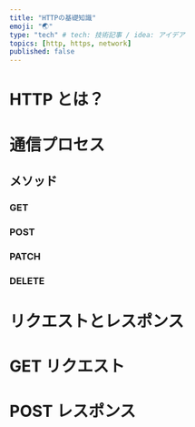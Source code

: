 ```yaml
---
title: "HTTPの基礎知識"
emoji: "🌏"
type: "tech" # tech: 技術記事 / idea: アイデア
topics: [http, https, network]
published: false
---
```


# HTTP とは？

# 通信プロセス

## メソッド

### GET

### POST

### PATCH

### DELETE

# リクエストとレスポンス

# GET リクエスト

# POST レスポンス
